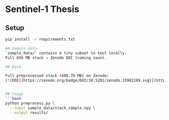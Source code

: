 # Sentinel‑1 Thesis

## Setup
```bash
pip install -r requirements.txt

## Sample data
`sample_data/` contains a tiny subset to test locally.  
Full 650 MB stack → Zenodo DOI (coming soon).

## Data

Full preprocessed stack (688.78 MB) on Zenodo:  
[![DOI](https://zenodo.org/badge/DOI/10.5281/zenodo.15982289.svg)](https://doi.org/10.5281/zenodo.15982289)


## Usage
```bash
python preprocess.py \
  --input sample_data/stack_sample.npy \
  --output results/

